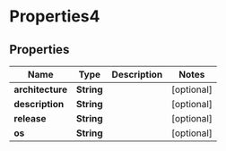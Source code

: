 

# Properties4

## Properties

Name | Type | Description | Notes
------------ | ------------- | ------------- | -------------
**architecture** | **String** |  |  [optional]
**description** | **String** |  |  [optional]
**release** | **String** |  |  [optional]
**os** | **String** |  |  [optional]



